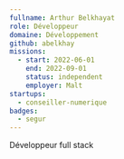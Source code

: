 ```yaml
---
fullname: Arthur Belkhayat
role: Développeur
domaine: Développement
github: abelkhay
missions:
  - start: 2022-06-01
    end: 2022-09-01
    status: independent
    employer: Malt
startups:
  - conseiller-numerique
badges:
  - segur
---
```


Développeur full stack
